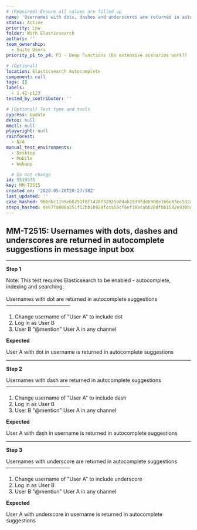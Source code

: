 ```yaml
---
# (Required) Ensure all values are filled up
name: 'Usernames with dots, dashes and underscores are returned in autocomplete suggestions in message input box'
status: Active
priority: Low
folder: With Elasticsearch
authors: ''
team_ownership:
  - Suite Users
priority_p1_to_p4: P3 - Deep Functions (Do extensive scenarios work?)

# (Optional)
location: Elasticsearch Autocomplete
component: null
tags: []
labels:
  - 1.42-p123
tested_by_contributor: ''

# (Optional) Test type and tools
cypress: Update
detox: null
mmctl: null
playwright: null
rainforest:
  - N/A
manual_test_environments:
  - Desktop
  - Mobile
  - Webapp

  # Do not change
id: 5519375
key: MM-T2515
created_on: '2020-05-26T20:27:38Z'
last_updated: ''
case_hashed: 98bdbc1199e66251f0f1476f31925b8dab2539fdd6908e1b6e83ec532a080c2ab9f0d7e6150f82c6368021adae55b2fe
steps_hashed: de67fa008a251f12bb1b929fcca59cf6ef18bcabb28dfbb1582e930ba598612424e4ccc84c0989c1e8903172e9b42b6d
---
```


<!-- (Auto-generated) Based on frontmatter's "key" and "name" -->

## MM-T2515: Usernames with dots, dashes and underscores are returned in autocomplete suggestions in message input box

---

**Step 1**

Note: This test requires Elasticsearch to be enabled - autocomplete, indexing and searching.\
\
Usernames with dot are returned in autocomplete suggestions\
–––––––––––––––––––––––––

1. Change username of "User A" to include dot
2. Log in as User B
3. User B "@mention" User A in any channel

**Expected**

User A with dot in username is returned in autocomplete suggestions

---

**Step 2**

Usernames with dash are returned in autocomplete suggestions\
–––––––––––––––––––––––––

1. Change username of "User A" to include dash
2. Log in as User B
3. User B "@mention" User A in any channel

**Expected**

User A with dash in username is returned in autocomplete suggestions

---

**Step 3**

Usernames with underscore are returned in autocomplete suggestions\
–––––––––––––––––––––––––

1. Change username of "User A" to include underscore
2. Log in as User B
3. User B "@mention" User A in any channel

**Expected**

User A with underscore in username is returned in autocomplete suggestions
